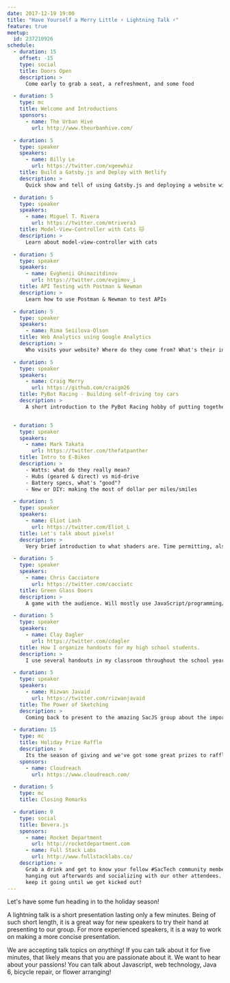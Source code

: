 ```yaml
---
date: 2017-12-19 19:00
title: "Have Yourself a Merry Little ⚡️ Lightning Talk ⚡️"
feature: true
meetup:
  id: 237210926
schedule:
  - duration: 15
    offset: -15
    type: social
    title: Doors Open
    description: >
      Come early to grab a seat, a refreshment, and some food

  - duration: 5
    type: mc
    title: Welcome and Introductions
    sponsors:
      - name: The Urban Hive
        url: http://www.theurbanhive.com/

  - duration: 5
    type: speaker
    speakers:
      - name: Billy Le
        url: https://twitter.com/xgeewhiz
    title: Build a Gatsby.js and Deploy with Netlify
    description: >
      Quick show and tell of using Gatsby.js and deploying a website with Netlify.

  - duration: 5
    type: speaker
    speakers:
      - name: Miguel T. Rivera
        url: https://twitter.com/mtrivera3
    title: Model-View-Controller with Cats 🐱
    description: >
      Learn about model-view-controller with cats

  - duration: 5
    type: speaker
    speakers:
      - name: Evghenii Ghimazitdinov
        url: https://twitter.com/evgimov_i
    title: API Testing with Postman & Newman
    description: >
      Learn how to use Postman & Newman to test APIs

  - duration: 5
    type: speaker
    speakers:
      - name: Rima Seiilova-Olson
    title: Web Analytics using Google Analytics
    description: >
      Who visits your website? Where do they come from? What's their intent? What do they do when they land on your website? Do they perform actions you want them to perform? How can you improve their experience? These questions and many more can be answered using data from Google Analytics.

  - duration: 5
    type: speaker
    speakers:
      - name: Craig Merry
        url: https://github.com/craigm26
    title: PyBot Racing - Building self-driving toy cars
    description: >
      A short introduction to the PyBot Racing hobby of putting together RC cars with self-driving features. 1. What is PyBot Racing? 2. How is a typical car put together? 3. How is the model trained? 4. How is the car "re-programmed" to drive better? 5. Racing Day in Oakland.


  - duration: 5
    type: speaker
    speakers:
      - name: Mark Takata
        url: https://twitter.com/thefatpanther
    title: Intro to E-Bikes
    description: >
      - Watts: what do they really mean?
      - Hubs (geared & direct) vs mid-drive
      - Battery specs, what's "good"?
      - New or DIY: making the most of dollar per miles/smiles

  - duration: 5
    type: speaker
    speakers:
      - name: Eliot Lash
        url: https://twitter.com/Eliot_L
    title: Let's talk about pixels!
    description: >
      Very brief introduction to what shaders are. Time permitting, also a quick walkthrough of a simple video generator and video filter using GLSL/ISF

  - duration: 5
    type: speaker
    speakers:
      - name: Chris Cacciatore
        url: https://twitter.com/cacciatc
    title: Green Glass Doors
    description: >
      A game with the audience. Will mostly use JavaScript/programming/computer-themed clues.

  - duration: 5
    type: speaker
    speakers:
      - name: Clay Dagler
        url: https://twitter.com/cdagler
    title: How I organize handouts for my high school students.
    description: >
      I use several handouts in my classroom throughout the school year and need a way to organize them on my website. I decided to use the bootstrap drop-down menu which led to more nested lists than I wanted to deal with. Because of this, I decided to write a small program to help me out.

  - duration: 5
    type: speaker
    speakers:
      - name: Rizwan Javaid
        url: https://twitter.com/rizwanjavaid
    title: The Power of Sketching
    description: >
      Coming back to present to the amazing SacJS group about the importance of sketching, especially for developers. I will also squeeze in a sketching exercise so it would be good if everyone had a pen and paper to follow along. It's going to be fast and furious! 🙌

  - duration: 15
    type: mc
    title: Holiday Prize Raffle
    description: >
      Its the season of giving and we've got some great prizes to raffle off! All attendees will get a ticket to win. Earn extra entries by wearing your favorite ugly holiday sweater! Tonight's speakers and past speakers will also get an extra ticket. Speaking has its privileges!
    sponsors:
      - name: Cloudreach
        url: https://www.cloudreach.com/

  - duration: 5
    type: mc
    title: Closing Remarks

  - duration: 0
    type: social
    title: Bevera.js
    sponsors:
      - name: Rocket Department
        url: http://rocketdepartment.com
      - name: Full Stack Labs
        url: http://www.fullstacklabs.co/
    description: >
      Grab a drink and get to know your fellow #SacTech community members by
      hanging out afterwards and socializing with our other attendees. We'll
      keep it going until we get kicked out!
---
```


Let's have some fun heading in to the holiday season!

A lightning talk is a short presentation lasting only a few minutes. Being of such short length, it is a great way for new speakers to try their hand at presenting to our group. For more experienced speakers, it is a way to work on making a more concise presentation.

We are accepting talk topics on _anything_! If you can talk about it for five minutes, that likely means that you are passionate about it. We want to hear about your passions! You can talk about Javascript, web technology, Java 6, bicycle repair, or flower arranging!
